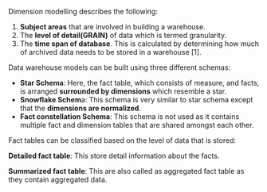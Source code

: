 
Dimension modelling describes the following:

1.  **Subject areas** that are involved in building a warehouse.
2.  The **level of detail(GRAIN)** of data which is termed granularity.
3.  The **time span of database**. This is calculated by determining how much of archived data needs to be stored in a warehouse [1].

Data warehouse models can be built using three different schemas:

-   **Star Schema**: Here, the fact table, which consists of measure, and facts, is arranged **surrounded by dimensions** which resemble a star.
-   **Snowflake Schem**a: This schema is very similar to star schema except that the **dimensions are normalized**.
-   **Fact constellation Schema**: This schema is not used as it contains multiple fact and dimension tables that are shared amongst each other.

Fact tables can be classified based on the level of data that is stored:

**Detailed fact table**: This store detail information about the facts.

**Summarized fact table**: This are also called as aggregated fact table as they contain aggregated data.